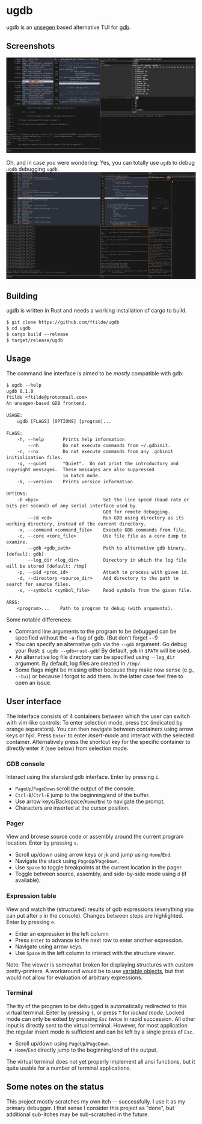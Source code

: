 ugdb
====

ugdb is an [unsegen](https://github.com/ftilde/unsegen) based alternative TUI for [gdb](https://www.gnu.org/software/gdb/).

## Screenshots
![](screenshot.png)

Oh, and in case you were wondering: Yes, you can totally use `ugdb` to debug `ugdb` debugging `ugdb`.
![](ugdbception.png)

## Building

ugdb is written in Rust and needs a working installation of cargo to build.

```
$ git clone https://github.com/ftilde/ugdb
$ cd ugdb
$ cargo build --release
$ target/release/ugdb
```

## Usage

The command line interface is aimed to be *mostly* compatible with gdb:
```
$ ugdb --help
ugdb 0.1.0
ftilde <ftilde@protonmail.com>
An unsegen-based GDB frontend.

USAGE:
    ugdb [FLAGS] [OPTIONS] [program]...

FLAGS:
    -h, --help       Prints help information
        --nh         Do not execute commands from ~/.gdbinit.
    -n, --nx         Do not execute commands from any .gdbinit initialization files.
    -q, --quiet      "Quiet".  Do not print the introductory and copyright messages.  These messages are also suppressed
                     in batch mode.
    -V, --version    Prints version information

OPTIONS:
    -b <bps>                        Set the line speed (baud rate or bits per second) of any serial interface used by
                                    GDB for remote debugging.
        --cd <cd>                   Run GDB using directory as its working directory, instead of the current directory.
    -x, --command <command_file>    Execute GDB commands from file.
    -c, --core <core_file>          Use file file as a core dump to examine.
        --gdb <gdb_path>            Path to alternative gdb binary. [default: gdb]
        --log_dir <log_dir>         Directory in which the log file will be stored [default: /tmp]
    -p, --pid <proc_id>             Attach to process with given id.
    -d, --directory <source_dir>    Add directory to the path to search for source files.
    -s, --symbols <symbol_file>     Read symbols from the given file.

ARGS:
    <program>...    Path to program to debug (with arguments).
```

Some notable differences:

* Command line arguments to the program to be debugged can be specified without the `-a`-flag of gdb. (But don't forget `--`!)
* You can specify an alternative gdb via the `--gdb` argument. Go debug your Rust: `$ ugdb --gdb=rust-gdb`! By default, `gdb` in `$PATH` will be used.
* An alternative log file directory can be specified using `--log_dir` argument. By default, log files are created in `/tmp/`.
* Some flags might be missing either because they make now sense (e.g., `--tui`) or because I forgot to add them. In the latter case feel free to open an issue.


## User interface
The interface consists of 4 containers between which the user can switch with vim-like controls:
To enter selection mode, press `ESC` (indicated by orange separators).
You can then navigate between containers using arrow keys or hjkl.
Press `Enter` to enter *insert*-mode and interact with the selected container.
Alternatively press the shortcut key for the specific container to directly enter it (see below) from selection mode.

### GDB console

Interact using the standard gdb interface. Enter by pressing `i`.

* `PageUp`/`PageDown` scroll the output of the console.
* `Ctrl-B`/`Ctrl-E` jump to the beginning/end of the buffer.
* Use arrow keys/Backspace/`Home`/`End` to navigate the prompt.
* Characters are inserted at the cursor position.

### Pager

View and browse source code or assembly around the current program location. Enter by pressing `s`.


* Scroll up/down using arrow keys or jk and jump using `Home`/`End`.
* Navigate the stack using `PageUp`/`PageDown`.
* Use `Space` to toggle breakpoints at the current location in the pager.
* Toggle between source, assembly, and side-by-side mode using `d` (if available).

### Expression table

View and watch the (structured) results of gdb expressions (everything you can put after `p` in the console).
Changes between steps are highlighted.
Enter by pressing `e`.

* Enter an expression in the left column
* Press `Enter` to advance to the next row to enter another expression.
* Navigate using arrow keys.
* Use `Space` in the left column to interact with the structure viewer.

Note: The viewer is somewhat broken for displaying structures with custom pretty-printers.
A workaround would be to use [variable objects](https://sourceware.org/gdb/onlinedocs/gdb/GDB_002fMI-Variable-Objects.html), but that would not allow for evaluation of arbitrary expressions.

### Terminal

The tty of the program to be debugged is automatically redirected to this virtual terminal.
Enter by pressing `t`, or press `T` for *locked mode*.
Locked mode can only be exited by pressing `Esc` twice in rapid succession.
All other input is directly sent to the virtual terminal.
However, for most application the regular insert mode is sufficient and can be left by a single press of `Esc`.

* Scroll up/down using `PageUp`/`PageDown`.
* `Home`/`End` directly jump to the beginning/end of the output.

The virtual terminal does not yet properly implement all ansi functions, but it quite usable for a number of terminal applications.

## Some notes on the status
This project mostly scratches my own itch -- successfully. I use it as my primary debugger. I that sense I consider this project as "done", but additional sub-itches may be sub-scratched in the future.
